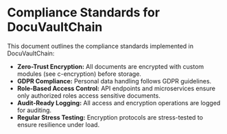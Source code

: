 # Compliance Standards for DocuVaultChain

This document outlines the compliance standards implemented in DocuVaultChain:
- **Zero-Trust Encryption:** All documents are encrypted with custom modules (see c-encryption) before storage.
- **GDPR Compliance:** Personal data handling follows GDPR guidelines.
- **Role-Based Access Control:** API endpoints and microservices ensure only authorized roles access sensitive documents.
- **Audit-Ready Logging:** All access and encryption operations are logged for auditing.
- **Regular Stress Testing:** Encryption protocols are stress-tested to ensure resilience under load.
